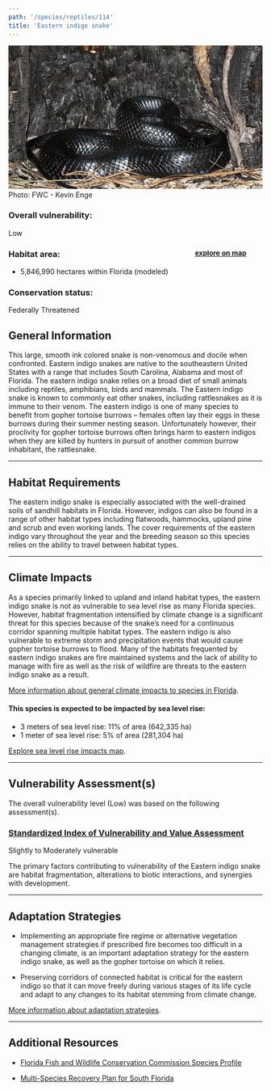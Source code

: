 ```yaml
---
path: '/species/reptiles/114'
title: 'Eastern indigo snake'
---
```


<content-header icon="snakes" title="Eastern indigo snake" subtitle="Drymarchon corais couperi">
</content-header>

<div id="TopSection">

<div class="header-photo"><img src="114.jpg" alt="Photo for 114"/>
<figcaption>Photo: FWC - Kevin Enge</figcaption></div>

<div>

### Overall vulnerability:

<div class="vulnerability vulnerability-low">Low</div>

<h3>Habitat area: 
<a href="/species/reptiles/114/map" style="float:right;font-size:smaller;margin-right: 2rem;">
<fa-icon name="map"></fa-icon>
explore on map
</a>
</h3>

-   5,846,990 hectares within Florida (modeled)


### Conservation status:

Federally Threatened

</div>
</div>

## General Information

This large, smooth ink colored snake is non-venomous and docile when confronted.  Eastern indigo snakes are native to the southeastern United States with a range that includes South Carolina, Alabama and most of Florida.  The eastern indigo snake relies on a broad diet of small animals including reptiles, amphibians, birds and mammals.  The Eastern indigo snake is known to commonly eat other snakes, including rattlesnakes as it is immune to their venom.  The eastern indigo is one of many species to benefit from gopher tortoise burrows – females often lay their eggs in these burrows during their summer nesting season.  Unfortunately however, their proclivity for gopher tortoise burrows often brings harm to eastern indigos when they are killed by hunters in pursuit of another common burrow inhabitant, the rattlesnake.

<hr />

## Habitat Requirements

The eastern indigo snake is especially associated with the well-drained soils of sandhill habitats in Florida.  However, indigos can also be found in a range of other habitat types including flatwoods, hammocks, upland pine and scrub and even working lands.  The cover requirements of the eastern indigo vary throughout the year and the breeding season so this species relies on the ability to travel between habitat types.

<hr />

## Climate Impacts

As a species primarily linked to upland and inland habitat types, the eastern indigo snake is not as vulnerable to sea level rise as many Florida species.  However, habitat fragmentation intensified by climate change is a significant threat for this species because of the snake’s need for a continuous corridor spanning multiple habitat types.  The eastern indigo is also vulnerable to extreme storm and precipitation events that would cause gopher tortoise burrows to flood.  Many of the habitats frequented by eastern indigo snakes are fire maintained systems and the lack of ability to manage with fire as well as the risk of wildfire are threats to the eastern indigo snake as a result.

[More information about general climate impacts to species in Florida](/impacts/species).


#### This species is expected to be impacted by sea level rise:

- 3 meters of sea level rise: 11% of area (642,335 ha)
- 1 meter of sea level rise: 5% of area (281,304 ha)

[Explore sea level rise impacts map](/species/reptiles/114/map).


<hr />

## Vulnerability Assessment(s)

The overall vulnerability level (Low) was based on the following assessment(s).
#### 
<div class="vulnerability-header">
<h3><a href="/impacts/vulnerability/sivva/species">Standardized Index of Vulnerability and Value Assessment</a></h3>
<div class="vulnerability vulnerability-moderate">Slightly to Moderately vulnerable</div>
</div> 

The primary factors contributing to vulnerability of the Eastern indigo snake are habitat fragmentation, alterations to biotic interactions, and synergies with development.


<hr />

## Adaptation Strategies

- Implementing an appropriate fire regime or alternative vegetation management strategies if prescribed fire becomes too difficult in a changing climate, is an important adaptation strategy for the eastern indigo snake, as well as the gopher tortoise on which it relies.

- Preserving corridors of connected habitat is critical for the eastern indigo so that it can move freely during various stages of its life cycle and adapt to any changes to its habitat stemming from climate change.

[More information about adaptation strategies](/strategies).

<hr />


## Additional Resources

- [Florida Fish and Wildlife Conservation Commission Species Profile](https://myfwc.com/wildlifehabitats/profiles/reptiles/snakes/eastern-indigo-snake/)

- [Multi-Species Recovery Plan for South Florida](https://ecos.fws.gov/docs/recovery_plan/sfl_msrp/SFL_MSRP_Species.pdf)
